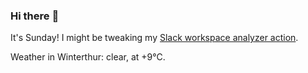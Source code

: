 ### Hi there :wave:

It's Sunday! I might be tweaking my [Slack workspace analyzer action](https://github.com/bewuethr/slack-analyzer).

Weather in Winterthur: clear, at +9°C.
